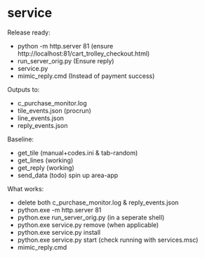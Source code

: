 # service

Release ready:

- python -m http.server 81 (ensure http://localhost:81/cart_trolley_checkout.html)
- run_server_orig.py (Ensure reply)
- service.py         
- mimic_reply.cmd    (Instead of payment success)

Outputs to:
- c_purchase_monitor.log
- tile_events.json  (procrun)
- line_events.json
- reply_events.json

Baseline:
- get_tile (manual+codes.ini & tab-random)
- get_lines (working)
- get_reply (working)
- send_data (todo) spin up area-app

What works: 
- delete both c_purchase_monitor.log & reply_events.json
- python.exe -m http.server 81
- python.exe run_server_orig.py (in a seperate shell)
- python.exe service.py remove (when applicable)
- python.exe service.py install
- python.exe service.py start (check running with services.msc)
- mimic_reply.cmd
